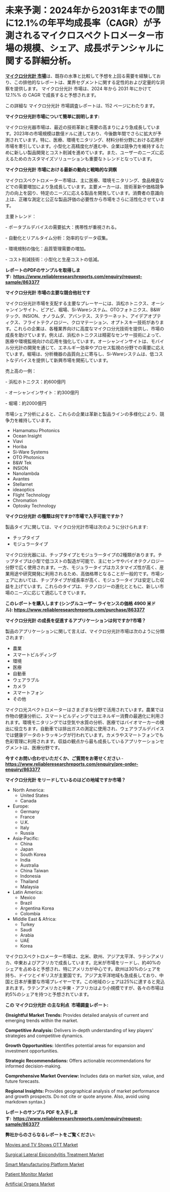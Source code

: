 <p><h1>未来予測：2024年から2031年までの間に12.1%の年平均成長率（CAGR）が予測されるマイクロスペクトロメーター市場の規模、シェア、成長ポテンシャルに関する詳細分析。</h1></p><p data-sourcepos="1:1-1:157"><strong><a href="https://www.reliableresearchreports.com/micro-spectrometers-r863377?utm_campaign=107&utm_medium=36&utm_source=Github&utm_content=ia&utm_term=26112024&utm_id=micro-spectrometers">マイクロ分光計 市場</a></strong>は、既存の水準と比較して予想を上回る需要を経験しており、この排他的なレポートは、業界セグメントに関する定性的および定量的な洞察を提供します。 マイクロ分光計 市場は、2024 年から 2031 年にかけて 12.1%% の CAGR で成長すると予想されます。</p>
<p data-sourcepos="3:1-3:50">この詳細な マイクロ分光計 市場調査レポートは、152 ページにわたります。</p>
<p><strong>マイクロ分光計市場について簡単に説明します:</strong></p>
<p><p>マイクロ分光器市場は、最近の技術革新と需要の高まりにより急成長しています。2023年の市場規模は数億ドルに達しており、今後数年間でさらに拡大が予測されています。特に、医療、環境モニタリング、材料分析分野における応用が市場を牽引しています。小型化と高精度化が進む中、企業は競争力を維持するために新しい製品開発とコスト削減を進めています。また、ユーザーのニーズに応えるためのカスタマイズソリューションも重要なトレンドとなっています。</p></p>
<p><strong>マイクロ分光計 市場における最新の動向と戦略的な洞察</strong></p>
<p><p>マイクロスペクトロメーター市場は、主に医療、環境モニタリング、食品検査などでの需要増加により急成長しています。主要メーカーは、技術革新や価格競争力の向上を図り、特定のニーズに応える製品を開発しています。消費者の意識向上は、正確な測定と公正な製品評価の必要性から市場をさらに活性化させています。 </p><p>主要トレンド：</p><p>- ポータブルデバイスの需要拡大：携帯性が重視される。</p><p>- 自動化とリアルタイム分析：効率的なデータ収集。</p><p>- 環境規制の強化：品質管理需要の増加。</p><p>- コスト削減技術：小型化と生産コストの低減。</p></p>
<p><strong>レポートのPDFのサンプルを取得します</strong><strong>:&nbsp;&nbsp;<a href="https://www.reliableresearchreports.com/enquiry/request-sample/863377?utm_campaign=107&utm_medium=36&utm_source=Github&utm_content=ia&utm_term=26112024&utm_id=micro-spectrometers">https://www.reliableresearchreports.com/enquiry/request-sample/863377</a></strong></p>
<p><strong>マイクロ分光計 市場の主要な競合他社です</strong></p>
<p><p>マイクロ分光計市場を支配する主要なプレーヤーには、浜松ホトニクス、オーシャンインサイト、ビアビ、堀場、Si-Wareシステム、OTOフォトニクス、B&Wテック、INSION、ナノラムダ、アバンテス、ステラーネット、アイデアオプティクス、フライトテクノロジー、クロマテーション、オプトスキー技術があります。これらの企業は、各種業界向けに高度なマイクロ分光技術を提供し、市場の成長を助けています。例えば、浜松ホトニクスは精密なセンサー技術によって、医療や環境監視向けの応用を強化しています。オーシャンインサイトは、モバイル分光計の開発を通じて、エネルギー効率やプロセス監視の分野での需要に応えています。堀場は、分析機器の品質向上に寄与し、Si-Wareシステムは、低コストなデバイスを提供して新興市場を開拓しています。</p><p>売上高の一例：</p><p> - 浜松ホトニクス：約600億円</p><p> - オーシャンインサイト：約300億円</p><p> - 堀場：約2000億円</p><p>市場シェア分析によると、これらの企業は革新と製品ラインの多様化により、競争力を維持しています。</p></p>
<p><ul><li>Hamamatsu Photonics</li><li>Ocean Insight</li><li>Viavi</li><li>Horiba</li><li>Si-Ware Systems</li><li>OTO Photonics</li><li>B&W Tek</li><li>INSION</li><li>Nanolambda</li><li>Avantes</li><li>Stellarnet</li><li>ideaoptics</li><li>Flight Technology</li><li>Chromation</li><li>Optosky Technology</li></ul></p>
<p><strong>マイクロ分光計 の種類は何ですか?市場で入手可能ですか？</strong></p>
<p>製品タイプに関しては、マイクロ分光計市場は次のように分けられます:</p>
<p><ul><li>チップタイプ</li><li>モジュラータイプ</li></ul></p>
<p><p>マイクロ分光器には、チップタイプとモジュラータイプの2種類があります。チップタイプは小型で低コストの製造が可能で、主にセンサやバイオテクノロジー分野で広く使用されます。一方、モジュラータイプはカスタマイズ性が高く、産業用途や研究開発に利用されるため、高価格帯となることが一般的です。市場シェアにおいては、チップタイプが成長率が高く、モジュラータイプは安定した収益を上げています。これらのタイプは、テクノロジーの進化とともに、新しい市場のニーズに応じて適応してきています。</p></p>
<p><strong>このレポートを購入します (シングルユーザー ライセンスの価格 4900 米ドル):&nbsp;<a href="https://www.reliableresearchreports.com/purchase/863377?utm_campaign=107&utm_medium=36&utm_source=Github&utm_content=ia&utm_term=26112024&utm_id=micro-spectrometers">https://www.reliableresearchreports.com/purchase/863377</a></strong></p>
<p><strong>マイクロ分光計 の成長を促進するアプリケーションは何ですか?市場？</strong></p>
<p>製品のアプリケーションに関して言えば、マイクロ分光計市場は次のように分類されます:</p>
<p><ul><li>農業</li><li>スマートビルディング</li><li>環境</li><li>医療</li><li>自動車</li><li>ウェアラブル</li><li>カメラ</li><li>スマートフォン</li><li>その他</li></ul></p>
<p><p>マイクロ光スペクトロメーターはさまざまな分野で活用されています。農業では作物の健康分析に、スマートビルディングではエネルギー消費の最適化に利用されます。環境モニタリングでは空気や水質の分析、医療ではバイオマーカーの検出に役立ちます。自動車では排出ガスの測定に使用され、ウェアラブルデバイスでは健康データのトラッキングが行われています。カメラやスマートフォンでも色彩管理に利用されます。収益の観点から最も成長しているアプリケーションセグメントは、医療分野です。</p></p>
<p><strong>今すぐお問い合わせいただくか、ご質問をお寄せください</strong><strong>&nbsp;</strong>-<strong><a href="https://www.reliableresearchreports.com/enquiry/pre-order-enquiry/863377?utm_campaign=107&utm_medium=36&utm_source=Github&utm_content=ia&utm_term=26112024&utm_id=micro-spectrometers">https://www.reliableresearchreports.com/enquiry/pre-order-enquiry/863377</a></strong></p>
<p><strong>マイクロ分光計 をリードしているのはどの地域ですか市場？</strong></p>
<p><ul>
    <li>
        North America:
        <ul>
            <li>United States</li>
            <li>Canada</li>
        </ul>
    </li>
    <li>
        Europe:
        <ul>
            <li>Germany</li>
            <li>France</li>
            <li>U.K.</li>
            <li>Italy</li>
            <li>Russia</li>
        </ul>
    </li>
    <li>
        Asia-Pacific:
        <ul>
            <li>China</li>
            <li>Japan</li>
            <li>South Korea</li>
            <li>India</li>
            <li>Australia</li>
            <li>China Taiwan</li>
            <li>Indonesia</li>
            <li>Thailand</li>
            <li>Malaysia</li>
        </ul>
    </li>
    <li>
        Latin America:
        <ul>
            <li>Mexico</li>
            <li>Brazil</li>
            <li>Argentina Korea</li>
            <li>Colombia</li>
        </ul>
    </li>
    <li>
        Middle East & Africa:
        <ul>
            <li>Turkey</li>
            <li>Saudi</li>
            <li>Arabia</li>
            <li>UAE</li>
            <li>Korea</li>
        </ul>
    </li>
    </ul></p>
<p><p>マイクロスペクトロメーター市場は、北米、欧州、アジア太平洋、ラテンアメリカ、中東およびアフリカで成長しています。北米が市場をリードし、約40%のシェアを占めると予想され、特にアメリカが中心です。欧州は30%のシェアを持ち、ドイツとイギリスが主要国です。アジア太平洋地域も急成長しており、中国と日本が重要な市場プレイヤーです。この地域のシェアは25%に達すると見込まれます。ラテンアメリカと中東・アフリカはより小規模ですが、各々の市場は約5%のシェアを持つと予想されています。</p></p>
<p><strong>この マイクロ分光計 の主な利点&nbsp; 市場調査レポート:</strong></p>
<p><strong>{Insightful Market Trends:</strong> Provides detailed analysis of current and emerging trends within the market.</p>
<p><strong>Competitive Analysis:</strong> Delivers in-depth understanding of key players' strategies and competitive dynamics.</p>
<p><strong>Growth Opportunities:</strong> Identifies potential areas for expansion and investment opportunities.</p>
<p><strong>Strategic Recommendations:</strong> Offers actionable recommendations for informed decision-making.</p>
<p><strong>Comprehensive Market Overview: </strong>Includes data on market size, value, and future forecasts.</p>
<p><strong>Regional Insights: </strong>Provides geographical analysis of market performance and growth prospects. Do not cite or quote anyone. Also, avoid using markdown syntax.}</p>
<p><strong>レポートのサンプル PDF を入手します:&nbsp;</strong><strong>&nbsp;<a href="https://www.reliableresearchreports.com/enquiry/request-sample/863377?utm_campaign=107&utm_medium=36&utm_source=Github&utm_content=ia&utm_term=26112024&utm_id=micro-spectrometers">https://www.reliableresearchreports.com/enquiry/request-sample/863377</a></strong></p>
<p></p>
<p><strong>弊社からのさらなるレポートをご覧ください:</strong></p>
<p><p><a href="https://issuu.com/reportprime-2/docs/movies-and-tv-shows-ott-market-size_0fdc4bd87112ed?utm_campaign=107&utm_medium=36&utm_source=Github&utm_content=ia&utm_term=26112024&utm_id=micro-spectrometers">Movies and TV Shows OTT Market</a></p><p><a href="https://issuu.com/reportprime-2/docs/surgical-lateral-epicondylitis-trea_eaafe82d3e3e57?utm_campaign=107&utm_medium=36&utm_source=Github&utm_content=ia&utm_term=26112024&utm_id=micro-spectrometers">Surgical Lateral Epicondylitis Treatment Market</a></p><p><a href="https://www.linkedin.com/pulse/swot-analysis-regional-outlook-deployment-revenue-7gyge?utm_campaign=107&utm_medium=36&utm_source=Github&utm_content=ia&utm_term=26112024&utm_id=micro-spectrometers">Smart Manufacturing Platform Market</a></p><p><a href="https://github.com/arionmp/Market-Research-Report-List-5/blob/main/patient-monitor-market.md?utm_campaign=107&utm_medium=36&utm_source=Github&utm_content=ia&utm_term=26112024&utm_id=micro-spectrometers">Patient Monitor Market</a></p><p><a href="https://github.com/petbigbeepjn/Market-Research-Report-List-1/blob/main/artificial-organs-market.md?utm_campaign=107&utm_medium=36&utm_source=Github&utm_content=ia&utm_term=26112024&utm_id=micro-spectrometers">Artificial Organs Market</a></p></p>